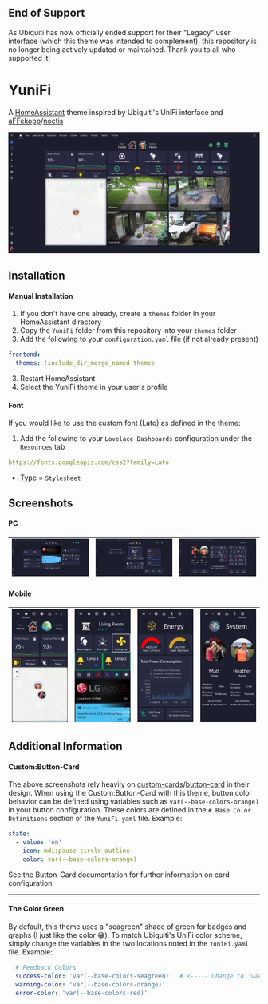 ## End of Support

As Ubiquiti has now officially ended support for their "Legacy" user interface (which this theme was intended to complement), this repository is no longer being actively updated or maintained. Thank you to all who supported it!

# YuniFi
A [HomeAssistant](https://www.home-assistant.io/) theme inspired by Ubiquiti's UniFi interface and [aFFekopp](https://github.com/aFFekopp)/[noctis](https://github.com/aFFekopp/noctis)

![](https://raw.githubusercontent.com/teamRibcage/YuniFi/main/screenshots/desktop_1.jpg)

## Installation

#### Manual Installation
1. If you don't have one already, create a `themes` folder in your HomeAssistant directory
2. Copy the `YuniFi` folder from this repository into your `themes` folder
3. Add the following to your `configuration.yaml` file (if not already present)

```yaml
frontend:
  themes: !include_dir_merge_named themes
```

3. Restart HomeAssistant
4. Select the YuniFi theme in your user's profile 

#### Font
If you would like to use the custom font (Lato) as defined in the theme:
1. Add the following to your `Lovelace Dashboards` configuration under the `Resources` tab 
```yaml
https://fonts.googleapis.com/css2?family=Lato
```
- Type = `Stylesheet`

## Screenshots

#### PC
![](https://raw.githubusercontent.com/teamRibcage/YuniFi/main/screenshots/desktop_2.jpg) | ![](https://raw.githubusercontent.com/teamRibcage/YuniFi/main/screenshots/desktop_3.jpg) | ![](https://raw.githubusercontent.com/teamRibcage/YuniFi/main/screenshots/desktop_4.jpg)
:----:|:----:|:----:

#### Mobile
![](https://raw.githubusercontent.com/teamRibcage/YuniFi/main/screenshots/mobile_1.jpg) | ![](https://raw.githubusercontent.com/teamRibcage/YuniFi/main/screenshots/mobile_2.jpg) | ![](https://raw.githubusercontent.com/teamRibcage/YuniFi/main/screenshots/mobile_3.jpg) | ![](https://raw.githubusercontent.com/teamRibcage/YuniFi/main/screenshots/mobile_4.jpg)
:----:|:----:|:----:|:----:

## Additional Information

#### Custom:Button-Card
The above screenshots rely heavily on [custom-cards](https://github.com/custom-cards)/[button-card](https://github.com/custom-cards/button-card) in their design. When using the Custom:Button-Card with this theme, button color behavior can be defined using variables such as `var(--base-colors-orange)` in your button configuration. These colors are defined in the `# Base Color Definitions` section of the `YuniFi.yaml` file. Example:

```yaml
state:
  - value: 'on'
    icon: mdi:pause-circle-outline
    color: var(--base-colors-orange)
```

See the Button-Card documentation for further information on card configuration

----

#### The Color Green
By default, this theme uses a "seagreen" shade of green for badges and graphs (I just like the color 😁). To match Ubiquiti's UniFi color scheme, simply change the variables in the two locations noted in the `YuniFi.yaml` file. Example:

```yaml
  # Feedback Colors
  success-color: 'var(--base-colors-seagreen)'  # <----- Change to 'var(--base-colors-green)' to match UniFi color
  warning-color: 'var(--base-colors-orange)'
  error-color: 'var(--base-colors-red)'
```
